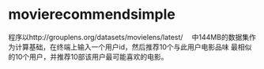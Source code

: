 # movierecommendsimple
程序以http://grouplens.org/datasets/movielens/latest/　
中144MB的数据集作为计算基础，在终端上输入一个用户id，然后推荐10个与此用户电影品味
最相似的10个用户，并推荐10部该用户最可能喜欢的电影。
